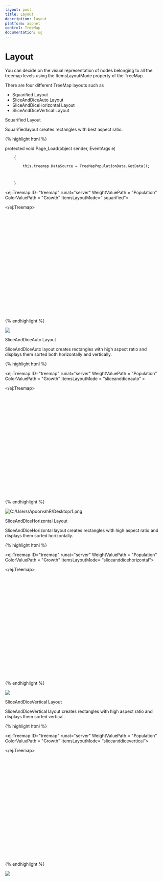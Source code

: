 ```yaml
---
layout: post
title: Layout
description: layout
platform: aspnet
control: TreeMap
documentation: ug
---
```


# Layout

You can decide on the visual representation of nodes belonging to all the treemap levels using the ItemsLayoutMode property of the TreeMap.

There are four different TreeMap layouts such as

* Squarified Layout
* SliceAndDiceAuto Layout
* SliceAndDiceHorizontal Layout
* SliceAndDiceVertical Layout

Squarified Layout

Squarifiedlayout creates rectangles with best aspect ratio.




{% highlight html %}


  protected void Page_Load(object sender, EventArgs e)

        {

            this.treemap.DataSource = TreeMapPopulationData.GetData();



        }


<div style="min-height:404px">

<ej:Treemap ID="treemap" runat="server" WeightValuePath = "Population" ColorValuePath = "Growth" ItemsLayoutMode=” squarified”>



</ej:Treemap>

</div>


{% endhighlight %}



![](Layout_images/Layout_img1.png)


SliceAndDiceAuto Layout

SliceAndDiceAuto layout creates rectangles with high aspect ratio and displays them sorted both horizontally and vertically.






{% highlight html %}



<div style="min-height:404px">

<ej:Treemap ID="treemap" runat="server" WeightValuePath = "Population" ColorValuePath = "Growth" ItemsLayoutMode = “sliceanddiceauto” >



</ej:Treemap>

</div> 


{% endhighlight %}


![C:/Users/ApoorvahR/Desktop/1.png](Layout_images/Layout_img2.png) 



SliceAndDiceHorizontal Layout

SliceAndDiceHorizontal layout creates rectangles with high aspect ratio and displays them sorted horizontally.




{% highlight html %}


<div style="min-height:404px">

<ej:Treemap ID="treemap" runat="server" WeightValuePath = "Population" ColorValuePath = "Growth" ItemsLayoutMode= “sliceanddicehorizontal”>



</ej:Treemap>

</div> 



{% endhighlight %}


 ![](Layout_images/Layout_img3.png)


SliceAndDiceVertical Layout

SliceAndDiceVertical layout creates rectangles with high aspect ratio and displays them sorted vertical.




{% highlight html %}


<div style="min-height:404px">

<ej:Treemap ID="treemap" runat="server" WeightValuePath = "Population" ColorValuePath = "Growth" ItemsLayoutMode= “sliceanddicevertical”>

</ej:Treemap>

</div> 



{% endhighlight  %}

 ![](Layout_images/Layout_img4.png)


